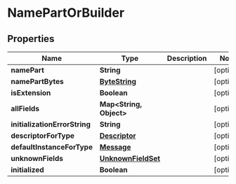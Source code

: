 # NamePartOrBuilder

## Properties
Name | Type | Description | Notes
------------ | ------------- | ------------- | -------------
**namePart** | **String** |  |  [optional]
**namePartBytes** | [**ByteString**](ByteString.md) |  |  [optional]
**isExtension** | **Boolean** |  |  [optional]
**allFields** | **Map&lt;String, Object&gt;** |  |  [optional]
**initializationErrorString** | **String** |  |  [optional]
**descriptorForType** | [**Descriptor**](Descriptor.md) |  |  [optional]
**defaultInstanceForType** | [**Message**](Message.md) |  |  [optional]
**unknownFields** | [**UnknownFieldSet**](UnknownFieldSet.md) |  |  [optional]
**initialized** | **Boolean** |  |  [optional]
